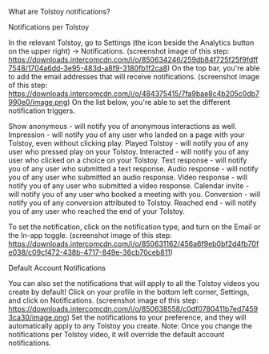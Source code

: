 What are Tolstoy notifications?


Notifications per Tolstoy

In the relevant Tolstoy, go to Settings (the icon beside the Analytics button on the upper right) -> Notifications. (screenshot image of this step: https://downloads.intercomcdn.com/i/o/850634246/259db84f725f25f9fdff7548/1704a6dd-3e95-483d-a8f9-3180fb1f2ca8)
On the top bar, you're able to add the email addresses that will receive notifications. (screenshot image of this step: https://downloads.intercomcdn.com/i/o/484375415/7fa9bae8c4b205c0db7990e0/image.png)
On the list below, you're able to set the different notification triggers. 

Show anonymous - will notify you of anonymous interactions as well.
Impression - will notify you of any user who landed on a page with your Tolstoy, even without clicking play.
Played Tolstoy - will notify you of any user who pressed play on your Tolstoy.
Interacted - will notify you of any user who clicked on a choice on your Tolstoy.
Text response - will notify you of any user who submitted a text response.
Audio response - will notify you of any user who submitted an audio response.
Video response - will notify you of any user who submitted a video response.
Calendar invite - will notify you of any user who booked a meeting with you.
Conversion - will notify you of any conversion attributed to Tolstoy.
Reached end - will notify you of any user who reached the end of your Tolstoy.

To set the notification, click on the notification type, and turn on the Email or the In-app toggle. (screenshot image of this step: https://downloads.intercomcdn.com/i/o/850631162/456a6f9eb0bf2d4fb70fe038/c09cf472-438b-4717-849e-36cb70ceb811)


Default Account Notifications

You can also set the notifications that will apply to all the Tolstoy videos you create by default!
Click on your profile in the bottom left corner, Settings, and click on Notifications. (screenshot image of this step: https://downloads.intercomcdn.com/i/o/850638558/c0df0780411b7ed74593ca30/image.png) 
Set the notifications to your preference, and they will automatically apply to any Tolstoy you create.
Note:
Once you change the notifications per Tolstoy video, it will override the default account notifications.